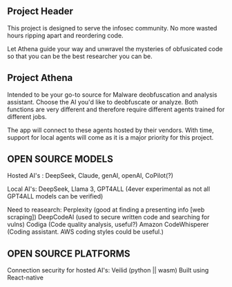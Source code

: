 Project Header
-----------------
This project is designed to serve the infosec community. No more wasted hours ripping apart and reordering code. 

Let Athena guide your way and unwravel the mysteries of obfusicated code so that you can be the best researcher you can be.

Project Athena
-----------------
Intended to be your go-to source for Malware deobfuscation and analysis assistant.
Choose the AI you'd like to deobfuscate or analyze. Both functions are very different and therefore require different agents trained for different jobs.

The app will connect to these agents hosted by their vendors.
With time, support for local agents will come as it is a major priority for this project.

OPEN SOURCE MODELS
-------------------
Hosted AI's : DeepSeek, Claude, genAI, openAI, CoPilot(?)

Local AI's: DeepSeek, Llama 3, GPT4ALL (4ever experimental as not all GPT4ALL models can be verified)

Need to reasearch:
    Perplexity (good at finding a presenting info [web scraping])
    DeepCodeAI (used to secure written code and searching for vulns)
    Codiga (Code quality analysis, useful?)
    Amazon CodeWhisperer (Coding assistant. AWS coding styles could be useful.)

OPEN SOURCE PLATFORMS
----------------------
Connection security for hosted AI's: Veilid (python || wasm)
Built using React-native
